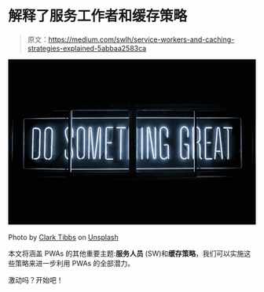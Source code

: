 # 解释了服务工作者和缓存策略

> 原文：<https://medium.com/swlh/service-workers-and-caching-strategies-explained-5abbaa2583ca>

![](img/c0500ba4857073b00cfa13fc6f642cab.png)

Photo by [Clark Tibbs](https://unsplash.com/@clarktibbs?utm_source=unsplash&utm_medium=referral&utm_content=creditCopyText) on [Unsplash](https://unsplash.com/search/photos/business?utm_source=unsplash&utm_medium=referral&utm_content=creditCopyText)

本文将涵盖 PWAs 的其他重要主题:**服务人员** (SW)和**缓存策略**，我们可以实施这些策略来进一步利用 PWAs 的全部潜力。

激动吗？开始吧！